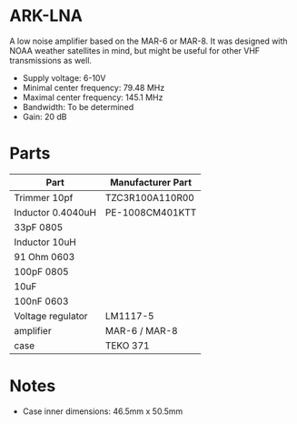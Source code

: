 ARK-LNA
=======
A low noise amplifier based on the MAR-6 or MAR-8.
It was designed with NOAA weather satellites in mind,
but might be useful for other VHF transmissions as well.


* Supply voltage: 6-10V
* Minimal center frequency: 79.48 MHz
* Maximal center frequency: 145.1 MHz
* Bandwidth: To be determined
* Gain: 20 dB


Parts
=====

| Part				| Manufacturer Part	|
|-------------------|-------------------|
| Trimmer 10pf		| TZC3R100A110R00 	|
| Inductor 0.4040uH	| PE-1008CM401KTT 	|
| 33pF 0805         |                   |
| Inductor 10uH		|                   |
| 91 Ohm 0603       |                   |
| 100pF 0805        |                   |
| 10uF              |                   |
| 100nF 0603        |                   |
| Voltage regulator | LM1117-5          |
| amplifier         | MAR-6 / MAR-8     |
| case              | TEKO 371          |


Notes
=====
* Case inner dimensions: 46.5mm x 50.5mm
